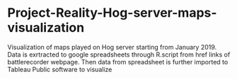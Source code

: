 # Project-Reality-Hog-server-maps-visualization
Visualization of maps played on Hog server starting from January 2019. Data is exrtracted to google spreadsheets through R.script from href links of battlerecorder webpage. Then data from spreadsheet is further imported to Tableau Public software to visualize 
